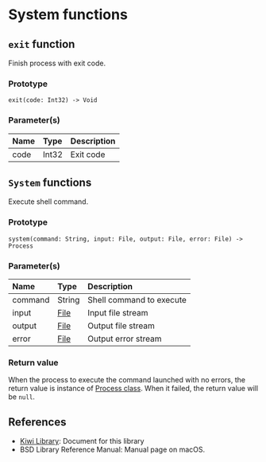# System functions

## `exit` function
Finish process with exit code.

### Prototype
````
exit(code: Int32) -> Void
````
### Parameter(s)
|Name |Type   |Description                      |
|:--- |:----  |:----                            |
|code |Int32  |Exit code                        |

## `System` functions
Execute shell command.

### Prototype
````
system(command: String, input: File, output: File, error: File) -> Process
````
### Parameter(s)
|Name           |Type   |Description                    |
|:---           |:----  |:----                          |
|command        |String |Shell command to execute       |      
|input          |[File](https://github.com/steelwheels/KiwiScript/blob/master/KiwiLibrary/Document/Class/File.md) |Input file stream |
|output         |[File](https://github.com/steelwheels/KiwiScript/blob/master/KiwiLibrary/Document/Class/File.md) |Output file stream |
|error          |[File](https://github.com/steelwheels/KiwiScript/blob/master/KiwiLibrary/Document/Class/File.md) |Output error stream |

### Return value
When the process to execute the command launched with no errors,
the return value is instance of [Process class](https://github.com/steelwheels/KiwiScript/blob/master/KiwiLibrary/Document/Class/Process.md).
When it failed, the return value will be `null`.

## References
* [Kiwi Library](https://github.com/steelwheels/KiwiScript/blob/master/KiwiLibrary/Document/Library.md): Document for this library
* BSD Library Reference Manual: Manual page on macOS.
